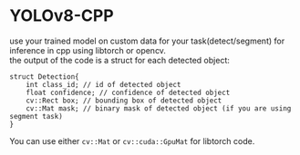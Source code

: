# YOLOv8-CPP
use your trained model on custom data for your task(detect/segment) for inference in cpp using libtorch or opencv.  
the output of the code is a struct for each detected object:  
```
struct Detection{  
    int class_id; // id of detected object  
    float confidence; // confidence of detected object  
    cv::Rect box; // bounding box of detected object  
    cv::Mat mask; // binary mask of detected object (if you are using segment task)  
}
```
You can use either `cv::Mat` or `cv::cuda::GpuMat` for libtorch code.  
